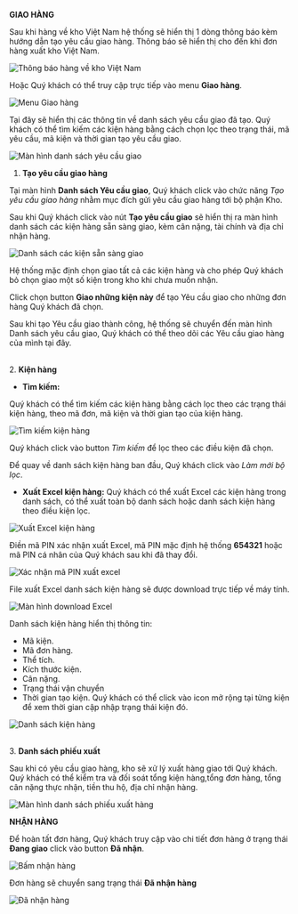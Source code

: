 
**GIAO HÀNG**

Sau khi hàng về kho Việt Nam hệ thống sẽ hiển thị 1 dòng thông báo kèm hướng dẫn tạo yêu cầu giao hàng. Thông báo sẽ hiển thị cho đến khi đơn hàng xuất kho Việt Nam.

![Thông báo hàng về kho Việt Nam](https://user-images.githubusercontent.com/73226975/103120075-bcbec100-46a8-11eb-9c57-ca5549de8d80.png)

Hoặc Quý khách có thể truy cập trực tiếp vào menu **Giao hàng**.

![Menu Giao hàng](https://user-images.githubusercontent.com/73226975/103121175-8cc5ec80-46ad-11eb-949f-4d7b941190ba.png)

Tại đây sẽ hiển thị các thông tin về danh sách yêu cầu giao đã tạo. 
Quý khách có thể tìm kiếm các kiện hàng bằng cách chọn lọc theo trạng thái, mã yêu cầu, mã kiện và thời gian tạo yêu cầu giao.

![Màn hình danh sách yêu cầu giao](https://user-images.githubusercontent.com/73226975/103121212-b717aa00-46ad-11eb-8519-c1b6d3a7621b.png)

1. **Tạo yêu cầu giao hàng**

Tại màn hình **Danh sách Yêu cầu giao**, Quý khách click vào chức năng *Tạo yêu cầu giao hàng* nhằm mục đích gửi yêu cầu giao hàng tới bộ phận Kho.

Sau khi Quý khách click vào nút **Tạo yêu cầu giao** sẽ hiển thị ra màn hình danh sách các kiện hàng sẵn sàng giao, kèm cân nặng, tài chính và địa chỉ nhận hàng. 

![Danh sách các kiện sẵn sàng giao](https://user-images.githubusercontent.com/73226975/103121608-7c167600-46af-11eb-9d4b-11476cfa1b12.png)

Hệ thống mặc định chọn giao tất cả các kiện hàng và cho phép Quý khách bỏ chọn giao một số kiện trong kho khi chưa muốn nhận.

Click chọn button **Giao những kiện này** để tạo Yêu cầu giao cho những đơn hàng Quý khách đã chọn.

Sau khi tạo Yêu cầu giao thành công, hệ thống sẽ chuyển đến màn hình Danh sách yêu cầu giao, Quý khách có thể theo dõi các Yêu cầu giao hàng của mình tại đây.

   \
2. **Kiện hàng**

+ **Tìm kiếm:**

Quý khách có thể tìm kiếm các kiện hàng bằng cách lọc theo các trạng thái kiện hàng, theo mã đơn, mã kiện và thời gian tạo của kiện hàng.

![Tìm kiếm kiện hàng](https://user-images.githubusercontent.com/73226975/103204305-a2dfe100-4929-11eb-8155-0d627d9b7b26.png)

Quý khách click vào button *Tìm kiếm* để lọc theo các điều kiện đã chọn.

Để quay về danh sách kiện hàng ban đầu, Quý khách click vào *Làm mới bộ lọc*.

+ **Xuất Excel kiện hàng:**
Quý khách có thể xuất Excel các kiện hàng trong danh sách, có thể xuất toàn bộ danh sách hoặc danh sách kiện hàng theo điều kiện lọc.

![Xuất Excel kiện hàng](https://user-images.githubusercontent.com/73226975/103204545-2994be00-492a-11eb-8ccc-059aa175e02e.png)

Điền mã PIN xác nhận xuất Excel, mã PIN mặc định hệ thống **654321** hoặc mã PIN cá nhân của Quý khách sau khi đã thay đổi.

![Xác nhận mã PIN xuất excel](https://user-images.githubusercontent.com/73226975/103204946-04547f80-492b-11eb-874e-022f859c17b7.png)

File xuất Excel danh sách kiện hàng sẽ được download trực tiếp về máy tính.

![Màn hình download Excel](https://user-images.githubusercontent.com/73226975/103205183-96f51e80-492b-11eb-8421-b5a7d9ed5b94.png)

Danh sách kiện hàng hiển thị thông tin: 
- Mã kiện.
- Mã đơn hàng.
- Thể tích.
- Kích thước kiện.
- Cân nặng.
- Trạng thái vận chuyển
- Thời gian tạo kiện.
Quý khách có thể click vào icon mở rộng tại từng kiện để xem thời gian cập nhập trạng thái kiện đó.

![Danh sách kiện hàng](https://user-images.githubusercontent.com/73226975/103204186-54cadd80-4929-11eb-83ec-13887ec19edb.png)

  \
3. **Danh sách phiếu xuất**

Sau khi có yêu cầu giao hàng, kho sẽ xử lý xuất hàng giao tới Quý khách.
Quý khách có thể kiểm tra và đối soát tổng kiện hàng,tổng đơn hàng, tổng cân nặng thực nhận, tiền thu hộ, địa chỉ nhận hàng.

![Màn hình danh sách phiếu xuất hàng](https://user-images.githubusercontent.com/73226975/103257629-8cd32e80-49c4-11eb-9085-7c1de43cb1f0.png)

**NHẬN HÀNG**

Để hoàn tất đơn hàng, Quý khách truy cập vào chi tiết đơn hàng ở trạng thái **Đang giao** click vào button **Đã nhận**.

![Bấm nhận hàng](https://user-images.githubusercontent.com/73226975/103258590-3f58c080-49c8-11eb-8020-6dbba5b54d00.png)

Đơn hàng sẽ chuyển sang trạng thái **Đã nhận hàng**

![Đã nhận hàng](https://user-images.githubusercontent.com/73226975/103258606-54355400-49c8-11eb-8ec0-30aaf8dd8cd9.png)


